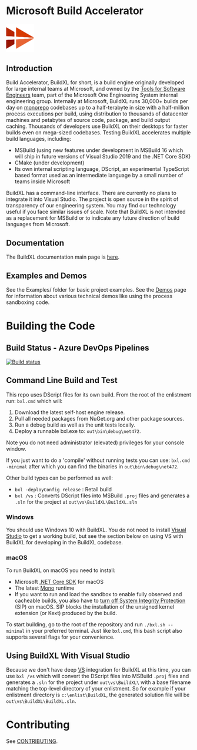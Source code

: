 # Microsoft Build Accelerator

<img alt="BuildXL Icon" src="Public/Src/Branding/BuildXL.png" width=15%>

## Introduction

Build Accelerator, BuildXL for short, is a build engine originally developed for large internal teams at Microsoft, and owned by the [Tools for Software Engineers](https://www.microsoft.com/en-us/research/project/tools-for-software-engineers/) team, part of the Microsoft One Engineering System internal engineering group. Internally at Microsoft, BuildXL runs 30,000+ builds per day on [monorepo](https://en.wikipedia.org/wiki/Monorepo)  codebases up to a half-terabyte in size with a half-million process executions per build, using distribution to thousands of datacenter machines and petabytes of source code, package, and build output caching. Thousands of developers use BuildXL on their desktops for faster builds even on mega-sized codebases.
Testing
BuildXL accelerates multiple build languages, including:

* MSBuild (using new features under development in MSBuild 16 which will ship in future versions of Visual Studio 2019 and the .NET Core SDK)
* CMake (under development)
* Its own internal scripting language, DScript, an experimental TypeScript based format used as an intermediate language by a small number of teams inside Microsoft

BuildXL has a command-line interface. There are currently no plans to integrate it into Visual Studio. The project is open source in the spirit of transparency of our engineering system. You may find our technology useful if you face similar issues of scale. Note that BuildXL is not intended as a replacement for MSBuild or to indicate any future direction of build languages from Microsoft.

## Documentation
The BuildXL documentation main page is [here](Documentation/INDEX.md).

## Examples and Demos
See the Examples/ folder for basic project examples. See the [Demos](Public/Src/Demos/Demos.md) page for information about various technical demos like using the process sandboxing code.

# Building the Code

## Build Status - Azure DevOps Pipelines
[![Build status](https://dev.azure.com/mseng/Domino/_apis/build/status/BuildXL/BuildXL%20Rolling?branchName=master)](https://dev.azure.com/mseng/Domino/_build/latest?definitionId=8196)

## Command Line Build and Test
This repo uses DScript files for its own build. From the root of the enlistment run: `bxl.cmd` which will:

1. Download the latest self-host engine release.
1. Pull all needed packages from NuGet.org and other package sources.
1. Run a debug build as well as the unit tests locally.
1. Deploy a runnable bxl.exe to: `out\bin\debug\net472`.

Note you do not need administrator (elevated) privileges for your console window.

If you just want to do a 'compile' without running tests you can use: `bxl.cmd -minimal` after which you can find the binaries in `out\bin\debug\net472`.

Other build types can be performed as well:
* `bxl -deployConfig release` : Retail build
* `bxl /vs` : Converts DScript files into MSBuild `.proj` files and generates a `.sln` for the project at `out\vs\BuildXL\BuildXL.sln`

### Windows
You should use Windows 10 with BuildXL. You do not need to install [Visual Studio](https://visualstudio.microsoft.com/vs/) to get a working build, but see the section below on using VS with BuildXL for developing in the BuildXL codebase.

### macOS

To run BuildXL on macOS you need to install:

* Microsoft [.NET Core SDK](https://dotnet.microsoft.com/download) for macOS
* The latest [Mono](https://www.mono-project.com/download/stable/) runtime
* If you want to run and load the sandbox to enable fully observed and cacheable builds, you also have to [turn off System Integrity Protection](https://developer.apple.com/library/archive/documentation/Security/Conceptual/System_Integrity_Protection_Guide/ConfiguringSystemIntegrityProtection/ConfiguringSystemIntegrityProtection.html) (SIP) on macOS. SIP blocks the installation of the unsigned kernel extension (or Kext) produced by the build.

To start building, go to the root of the repository and run `./bxl.sh --minimal` in your preferred terminal. Just like `bxl.cmd`, this bash script also supports several flags for your convenience.

## Using BuildXL With Visual Studio
Because we don't have deep [VS](https://visualstudio.microsoft.com/vs/) integration for BuildXL at this time, you can use `bxl /vs` which will convert the DScript files into MSBuild `.proj` files and generates a `.sln` for the project under `out\vs\BuildXL\` with a base filename matching the top-level directory of your enlistment. So for example if your enlistment directory is `c:\enlist\BuildXL`, the generated solution file will be `out\vs\BuildXL\BuildXL.sln`.

# Contributing
See [CONTRIBUTING](CONTRIBUTING.md).

